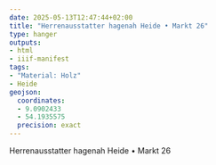 ```yaml
---
date: 2025-05-13T12:47:44+02:00
title: "Herrenausstatter hagenah Heide • Markt 26"
type: hanger
outputs:
- html
- iiif-manifest
tags:
- "Material: Holz"
- Heide
geojson:
  coordinates:
  - 9.0902433
  - 54.1935575
  precision: exact
---
```

Herrenausstatter
hagenah
Heide • Markt 26
